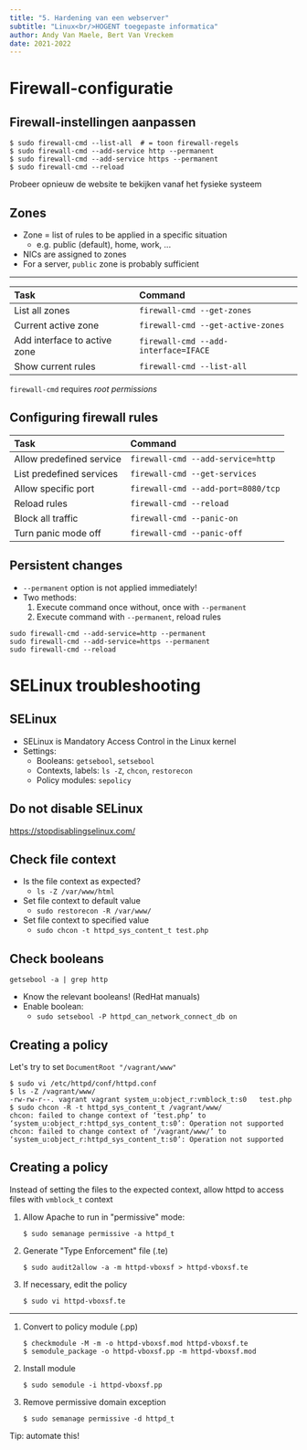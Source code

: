 ```yaml
---
title: "5. Hardening van een webserver"
subtitle: "Linux<br/>HOGENT toegepaste informatica"
author: Andy Van Maele, Bert Van Vreckem
date: 2021-2022
---
```


# Firewall-configuratie

## Firewall-instellingen aanpassen

```console
$ sudo firewall-cmd --list-all  # = toon firewall-regels
$ sudo firewall-cmd --add-service http --permanent
$ sudo firewall-cmd --add-service https --permanent
$ sudo firewall-cmd --reload
```

Probeer opnieuw de website te bekijken vanaf het fysieke systeem

## Zones

- Zone = list of rules to be applied in a specific situation
    - e.g. public (default), home, work, ...
- NICs are assigned to zones
- For a server, `public` zone is probably sufficient

---

| Task                         | Command                              |
| :---                         | :---                                 |
| List all zones               | `firewall-cmd --get-zones`           |
| Current active zone          | `firewall-cmd --get-active-zones`    |
| Add interface to active zone | `firewall-cmd --add-interface=IFACE` |
| Show current rules           | `firewall-cmd --list-all`            |

`firewall-cmd` requires *root permissions*

## Configuring firewall rules

| Task                     | Command                            |
| :---                     | :---                               |
| Allow predefined service | `firewall-cmd --add-service=http`  |
| List predefined services | `firewall-cmd --get-services`      |
| Allow specific port      | `firewall-cmd --add-port=8080/tcp` |
| Reload rules             | `firewall-cmd --reload`            |
| Block all traffic        | `firewall-cmd --panic-on`          |
| Turn panic mode off      | `firewall-cmd --panic-off`         |

## Persistent changes

- `--permanent` option is not applied immediately!
- Two methods:
    1. Execute command once without, once with `--permanent`
    2. Execute command with `--permanent`, reload rules


```console
sudo firewall-cmd --add-service=http --permanent
sudo firewall-cmd --add-service=https --permanent
sudo firewall-cmd --reload
```

# SELinux troubleshooting

## SELinux

- SELinux is Mandatory Access Control in the Linux kernel
- Settings:
    - Booleans: `getsebool`, `setsebool`
    - Contexts, labels: `ls -Z`, `chcon`, `restorecon`
    - Policy modules: `sepolicy`

## Do not disable SELinux

<https://stopdisablingselinux.com/>

## Check file context

- Is the file context as expected?
    - `ls -Z /var/www/html`
- Set file context to default value
    - `sudo restorecon -R /var/www/`
- Set file context to specified value
    - `sudo chcon -t httpd_sys_content_t test.php`

## Check booleans

`getsebool -a | grep http`

- Know the relevant booleans! (RedHat manuals)
- Enable boolean:
    - `sudo setsebool -P httpd_can_network_connect_db on`

## Creating a policy

Let's try to set `DocumentRoot "/vagrant/www"`

```
$ sudo vi /etc/httpd/conf/httpd.conf
$ ls -Z /vagrant/www/
-rw-rw-r--. vagrant vagrant system_u:object_r:vmblock_t:s0   test.php
$ sudo chcon -R -t httpd_sys_content_t /vagrant/www/
chcon: failed to change context of ‘test.php’ to ‘system_u:object_r:httpd_sys_content_t:s0’: Operation not supported
chcon: failed to change context of ‘/vagrant/www/’ to ‘system_u:object_r:httpd_sys_content_t:s0’: Operation not supported
```

## Creating a policy

Instead of setting the files to the expected context, allow httpd to access files with `vmblock_t` context

1. Allow Apache to run in "permissive" mode:

    ```
    $ sudo semanage permissive -a httpd_t
    ```

2. Generate "Type Enforcement" file (.te)

    ```
    $ sudo audit2allow -a -m httpd-vboxsf > httpd-vboxsf.te
    ```

3. If necessary, edit the policy

    ```
    $ sudo vi httpd-vboxsf.te
    ```

---

1. Convert to policy module (.pp)

    ```
    $ checkmodule -M -m -o httpd-vboxsf.mod httpd-vboxsf.te
    $ semodule_package -o httpd-vboxsf.pp -m httpd-vboxsf.mod
    ```

5. Install module

    ```
    $ sudo semodule -i httpd-vboxsf.pp
    ```

6. Remove permissive domain exception

    ```
    $ sudo semanage permissive -d httpd_t
    ```

Tip: automate this!